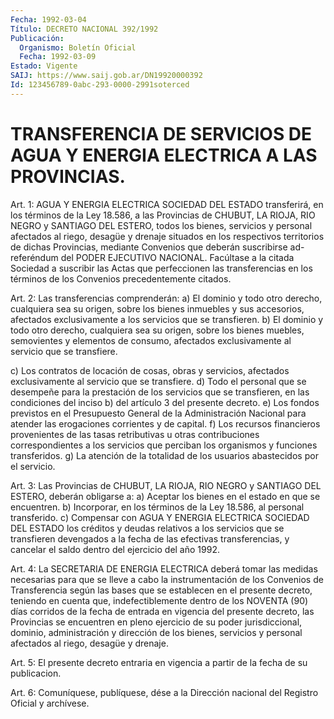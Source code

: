 ```yaml
---
Fecha: 1992-03-04
Título: DECRETO NACIONAL 392/1992
Publicación:
  Organismo: Boletín Oficial
  Fecha: 1992-03-09
Estado: Vigente
SAIJ: https://www.saij.gob.ar/DN19920000392
Id: 123456789-0abc-293-0000-2991soterced
---
```

# TRANSFERENCIA DE SERVICIOS DE AGUA Y ENERGIA ELECTRICA A LAS PROVINCIAS.

<a id="1"></a>
Art. 1: AGUA Y ENERGIA ELECTRICA SOCIEDAD DEL ESTADO transferirá,  en los términos de la Ley 18.586, a las Provincias de CHUBUT, LA RIOJA,  RIO  NEGRO  y  SANTIAGO  DEL  ESTERO,  todos los bienes, servicios y personal afectados al riego, desagüe y  drenaje situados  en  los  respectivos  territorios  de  dichas Provincias, mediante Convenios que deberán suscribirse ad-referéndum  del PODER EJECUTIVO NACIONAL. Facúltase a la citada Sociedad a suscribir  las Actas  que  perfeccionen  las transferencias en los términos de los Convenios precedentemente citados.

<a id="2"></a>
Art.  2: Las transferencias comprenderán: a) El dominio y todo otro derecho,  cualquiera sea su origen, sobre los bienes inmuebles y sus accesorios,  afectados  exclusivamente a los servicios que se transfieren. b) El dominio y todo  otro  derecho, cualquiera sea su origen,  sobre  los  bienes  muebles, semovientes  y  elementos  de consumo, afectados exclusivamente  al  servicio  que se transfiere.

c)   Los  contratos  de  locación  de  cosas,  obras  y  servicios, afectados  exclusivamente al servicio que se transfiere. d) Todo el personal que  se  desempeñe para la prestación de los servicios que se transfieren, en  las  condiciones  del  inciso b) del artículo 3 del  presente decreto. e) Los fondos previstos  en  el  Presupuesto General  de la Administración Nacional para atender las erogaciones corrientes  y  de capital. f) Los recursos financieros provenientes de las tasas retributivas  u  otras contribuciones correspondientes a los servicios que perciban los organismos y funciones transferidos.  g)  La atención de  la  totalidad  de  los  usuarios abastecidos por el servicio.

<a id="3"></a>
Art.  3:  Las  Provincias  de  CHUBUT,  LA  RIOJA, RIO NEGRO y SANTIAGO DEL ESTERO, deberán obligarse a: a) Aceptar  los bienes en el  estado en que se encuentren. b) Incorporar, en los términos  de la Ley  18.586,  al  personal  transferido. c) Compensar con AGUA Y ENERGIA  ELECTRICA  SOCIEDAD  DEL  ESTADO  los  créditos  y  deudas relativos a los servicios que se transfieren  devengados a la fecha de  las efectivas transferencias, y cancelar el  saldo  dentro  del ejercicio del año 1992.

<a id="4"></a>
Art.  4:  La  SECRETARIA DE ENERGIA ELECTRICA deberá tomar las medidas necesarias para  que  se lleve a cabo la instrumentación de los Convenios de Transferencia  según  las  bases que se establecen en  el presente decreto, teniendo en cuenta que,  indefectiblemente dentro  de los NOVENTA (90) días corridos de la fecha de entrada en vigencia  del  presente  decreto,  las  Provincias se encuentren en pleno ejercicio de su poder jurisdiccional, dominio, administración  y  dirección de los bienes,  servicios  y  personal afectados al riego, desagüe y drenaje.

<a id="5"></a>
Art. 5: El presente decreto entraria en vigencia a partir de la fecha de su publicacion.

<a id="6"></a>
Art.  6: Comuníquese, publíquese, dése a la Dirección nacional del Registro Oficial y archívese.
